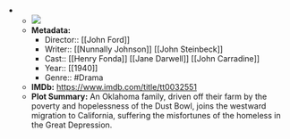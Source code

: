 - 
    - ![](https://m.media-amazon.com/images/M/MV5BNzJiOGI2MjctYjUyMS00ZjkzLWE2ZmUtOTg4NTZkOTNhZDc1L2ltYWdlXkEyXkFqcGdeQXVyNjc1NTYyMjg@._V1_SX300.jpg)  
    - **Metadata:**
        - Director:: [[John Ford]]
        - Writer:: [[Nunnally Johnson]] [[John Steinbeck]]
        - Cast:: [[Henry Fonda]] [[Jane Darwell]] [[John Carradine]]
        - Year:: [[1940]]
        - Genre:: #Drama
    - **IMDb:** https://www.imdb.com/title/tt0032551
    - **Plot Summary:** An Oklahoma family, driven off their farm by the poverty and hopelessness of the Dust Bowl, joins the westward migration to California, suffering the misfortunes of the homeless in the Great Depression.
